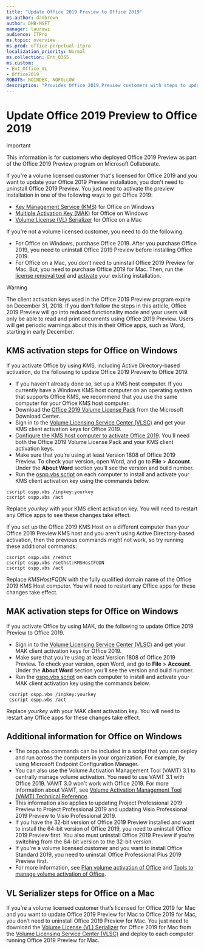 ```yaml
---
title: "Update Office 2019 Preview to Office 2019"
ms.author: danbrown
author: DHB-MSFT
manager: laurawi
audience: ITPro
ms.topic: overview
ms.prod: office-perpetual-itpro
localization_priority: Normal
ms.collection: Ent_O365
ms.custom: 
- Ent_Office_VL
- Office2019
ROBOTS: NOINDEX, NOFOLLOW
description: "Provides Office 2019 Preview customers with steps to update the preview version to Office 2019, on both Windows and on a Mac"
---
```


# Update Office 2019 Preview to Office 2019
 
> [!IMPORTANT]
> This information is for customers who deployed Office 2019 Preview as part of the Office 2019 Preview program on Microsoft Collaborate.

If you're a volume licensed customer that's licensed for Office 2019 and you want to update your Office 2019 Preview installation, you don't need to uninstall Office 2019 Preview. You just need to activate the preview installation in one of the following ways to get Office 2019:

- [Key Management Service (KMS)](#kms-activation-steps-for-office-on-windows) for Office on Windows
- [Multiple Activation Key (MAK)](#mak-activation-steps-for-office-on-windows) for Office on Windows
- [Volume License (VL) Serializer](#vl-serializer-steps-for-office-on-a-mac) for Office on a Mac

If you’re not a volume licensed customer, you need to do the following:

- For Office on Windows, purchase Office 2019. After you purchase Office 2019, you need to uninstall Office 2019 Preview before installing Office 2019.
- For Office on a Mac, you don’t need to uninstall Office 2019 Preview for Mac. But, you need to purchase Office 2019 for Mac. Then, run the [license removal tool](https://support.office.com/article/b032c0f6-a431-4dad-83a9-6b727c03b193) and [activate](https://support.office.com/article/7f6646b1-bb14-422a-9ad4-a53410fcefb2) your existing installation.

> [!WARNING]
> The client activation keys used in the Office 2019 Preview program expire on December 31, 2018. If you don't follow the steps in this article, Office 2019 Preview will go into reduced functionality mode and your users will only be able to read and print documents using Office 2019 Preview. Users will get periodic warnings about this in their Office apps, such as Word, starting in early December.

## KMS activation steps for Office on Windows

If you activate Office by using KMS, including Active Directory-based activation, do the following to update Office 2019 Preview to Office 2019.

- If you haven't already done so, set up a KMS host computer. If you currently have a Windows KMS host computer on an operating system that supports Office KMS, we recommend that you use the same computer for your Office KMS host computer. 
- Download the [Office 2019 Volume License Pack](https://www.microsoft.com/download/details.aspx?id=57342) from the Microsoft Download Center.
- Sign in to the [Volume Licensing Service Center (VLSC)](https://www.microsoft.com/licensing/servicecenter/default.aspx) and get your KMS client activation keys for Office 2019.
- [Configure the KMS host computer to activate Office 2019](../vlactivation/configure-a-kms-host-computer-for-office.md). You'll need both the Office 2019 Volume License Pack and your KMS client activation keys.
- Make sure that you’re using at least Version 1808 of Office 2019 Preview. To check your version, open Word, and go to **File** > **Account**. Under the **About Word** section you’ll see the version and build number. 
- Run the [ospp.vbs script](../vlactivation/tools-to-manage-volume-activation-of-office.md#the-osppvbs-script) on each computer to install and activate your KMS client activation key using the commands below.

```console
cscript ospp.vbs /inpkey:yourkey
cscript ospp.vbs /act
```
Replace *yourkey* with your KMS client activation key. You will need to restart any Office apps to see these changes take effect.

If you set up the Office 2019 KMS Host on a different computer than your Office 2019 Preview KMS host and you aren't using Active Directory-based activation, then the previous commands might not work, so try running these additional commands:

```console
cscript ospp.vbs /remhst
cscript ospp.vbs /sethst:KMSHostFQDN
cscript ospp.vbs /act
```
Replace *KMSHostFQDN* with the fully qualified domain name of the Office 2019 KMS Host computer. You will need to restart any Office apps for these changes take effect.


## MAK activation steps for Office on Windows

If you activate Office by using MAK, do the following to update Office 2019 Preview to Office 2019.

- Sign in to the [Volume Licensing Service Center (VLSC)](https://www.microsoft.com/licensing/servicecenter/default.aspx) and get your MAK client activation keys for Office 2019.
- Make sure that you’re using at least Version 1808 of Office 2019 Preview. To check your version, open Word, and go to **File** > **Account**. Under the **About Word** section you’ll see the version and build number.
- Run the [ospp.vbs script](../vlactivation/tools-to-manage-volume-activation-of-office.md#the-osppvbs-script) on each computer to install and activate your MAK client activation key using the commands below.

```console
 cscript ospp.vbs /inpkey:yourkey
 cscript ospp.vbs /act
```
Replace *yourkey* with your MAK client activation key. You will need to restart any Office apps for these changes take effect.


## Additional information for Office on Windows

- The ospp.vbs commands can be included in a script that you can deploy and run across the computers in your organization. For example, by using Microsoft Endpoint Configuration Manager.
- You can also use the Volume Activation Management Tool (VAMT) 3.1 to centrally manage volume activation. You need to use VAMT 3.1 with Office 2019. VAMT 3.0 won't work with Office 2019. For more information about VAMT, see [Volume Activation Management Tool (VAMT) Technical Reference](https://docs.microsoft.com/windows/deployment/volume-activation/volume-activation-management-tool).
- This information also applies to updating Project Professional 2019 Preview to Project Professional 2019 and updating Visio Professional 2019 Preview to Visio Professional 2019.
- If you have the 32-bit version of Office 2019 Preview installed and want to install the 64-bit version of Office 2019, you need to uninstall Office 2019 Preview first. You also must uninstall Office 2019 Preview if you’re switching from the 64-bit version to the 32-bit version.
- If you're a volume licensed customer and you want to install Office Standard 2019, you need to uninstall Office Professional Plus 2019 Preview first.
- For more information, see [Plan volume activation of Office](../vlactivation/plan-volume-activation-of-office.md) and [Tools to manage volume activation of Office](../vlactivation/tools-to-manage-volume-activation-of-office.md).


## VL Serializer steps for Office on a Mac

If you’re a volume licensed customer that’s licensed for Office 2019 for Mac and you want to update Office 2019 Preview for Mac to Office 2019 for Mac, you don’t need to uninstall Office 2019 Preview for Mac. You just need to download the [Volume License (VL) Serializer](../mac/volume-license-serializer.md) for Office 2019 for Mac from the [Volume Licensing Service Center (VLSC)](https://www.microsoft.com/licensing/servicecenter/default.aspx) and deploy to each computer running Office 2019 Preview for Mac.

